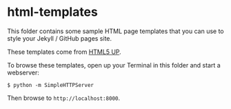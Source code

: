 # html-templates

This folder contains some sample HTML page templates that you can use to style your Jekyll / GitHub pages site.

These templates come from [HTML5 UP](https://html5up.net/).

To browse these templates, open up your Terminal in this folder and start a webserver:

```
$ python -m SimpleHTTPServer
```

Then browse to `http://localhost:8000`.